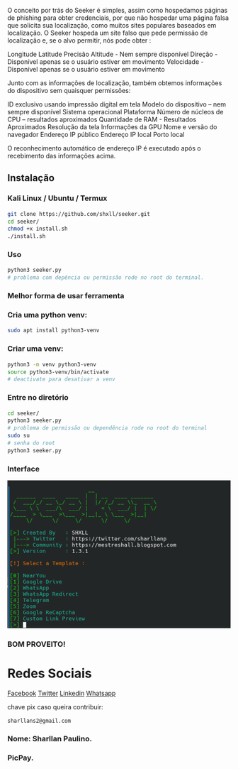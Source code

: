 O conceito por trás do Seeker é simples, assim como hospedamos páginas de phishing para obter credenciais, por que não hospedar uma página falsa que solicita sua localização, como muitos sites populares baseados em localização. O Seeker hospeda um site falso que pede permissão de localização e, se o alvo permitir, nós pode obter :

 Longitude
 Latitude
 Precisão
 Altitude - Nem sempre disponível
 Direção - Disponível apenas se o usuário estiver em movimento
 Velocidade - Disponível apenas se o usuário estiver em movimento

Junto com as informações de localização, também obtemos informações do dispositivo sem quaisquer permissões:

 ID exclusivo usando impressão digital em tela
 Modelo do dispositivo – nem sempre disponível
 Sistema operacional
 Plataforma
 Número de núcleos de CPU – resultados aproximados
 Quantidade de RAM - Resultados Aproximados
 Resolução da tela
 Informações da GPU
 Nome e versão do navegador
 Endereço IP público
 Endereço IP local
 Porto local

O reconhecimento automático de endereço IP é executado após o recebimento das informações acima.
## Instalação

### Kali Linux / Ubuntu / Termux

```bash
git clone https://github.com/shxll/seeker.git
cd seeker/ 
chmod +x install.sh 
./install.sh 
```

### Uso
```bash
python3 seeker.py
# problema com depência ou permissão rode no root do terminal.
```
### Melhor forma de usar ferramenta 

### Cria uma python venv:
```bash
sudo apt install python3-venv
```

### Criar uma venv:
```bash
python3 -m venv python3-venv
source python3-venv/bin/activate
# deactivate para desativar a venv
``` 

### Entre no diretório
```bash
cd seeker/
python3 seeker.py
# problema de permissão ou dependência rode no root do terminal
sudo su
# senha do root
python3 seeker.py
```

### Interface
<p align = "center">
  <img src = "https://raw.githubusercontent.com/shxll/Seeker/main/Image/seeker.png">
</p>

### BOM PROVEITO!

# Redes Sociais
[Facebook](https://www.facebook.com/Shall777)
[Twitter](https://twitter.com/sharllanp)
[Linkedin](https://br.linkedin.com/in/sharllan-paulino)
[Whatsapp](https://wa.me/+5592981325925)

chave pix caso queira contribuir:
```bash
sharllans2@gmail.com
```
### Nome: Sharllan Paulino.
### PicPay.

